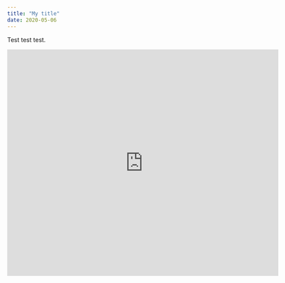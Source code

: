 ```yaml
---
title: "My title"
date: 2020-05-06
---
```


Test test test.

<iframe id="igraph" scrolling="no" style="border:none;" seamless="seamless" src="https://sixhundredandfifty.github.io" height="525" width="125%"></iframe>
